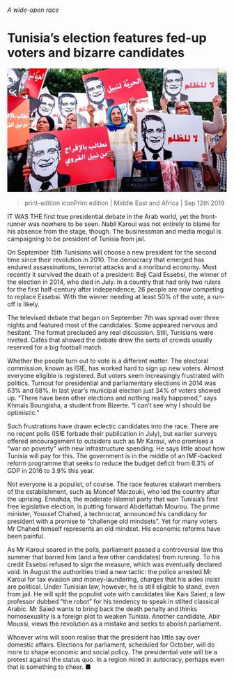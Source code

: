 ###### A wide-open race

# Tunisia’s election features fed-up voters and bizarre candidates 

![image](images/20190914_MAP004_0.jpg) 

> print-edition iconPrint edition | Middle East and Africa | Sep 12th 2019 

IT WAS THE first true presidential debate in the Arab world, yet the front-runner was nowhere to be seen. Nabil Karoui was not entirely to blame for his absence from the stage, though. The businessman and media mogul is campaigning to be president of Tunisia from jail. 

On September 15th Tunisians will choose a new president for the second time since their revolution in 2010. The democracy that emerged has endured assassinations, terrorist attacks and a moribund economy. Most recently it survived the death of a president: Beji Caid Essebsi, the winner of the election in 2014, who died in July. In a country that had only two rulers for the first half-century after independence, 26 people are now competing to replace Essebsi. With the winner needing at least 50% of the vote, a run-off is likely. 

The televised debate that began on September 7th was spread over three nights and featured most of the candidates. Some appeared nervous and hesitant. The format precluded any real discussion. Still, Tunisians were riveted. Cafés that showed the debate drew the sorts of crowds usually reserved for a big football match. 

Whether the people turn out to vote is a different matter. The electoral commission, known as ISIE, has worked hard to sign up new voters. Almost everyone eligible is registered. But voters seem increasingly frustrated with politics. Turnout for presidential and parliamentary elections in 2014 was 63% and 68%. In last year’s municipal election just 34% of voters showed up. “There have been other elections and nothing really happened,” says Khmais Boungisha, a student from Bizerte. “I can’t see why I should be optimistic.” 

Such frustrations have drawn eclectic candidates into the race. There are no recent polls (ISIE forbade their publication in July), but earlier surveys offered encouragement to outsiders such as Mr Karoui, who promises a “war on poverty” with new infrastructure spending. He says little about how Tunisia will pay for this. The government is in the middle of an IMF-backed reform programme that seeks to reduce the budget deficit from 6.3% of GDP in 2016 to 3.9% this year. 

Not everyone is a populist, of course. The race features stalwart members of the establishment, such as Moncef Marzouki, who led the country after the uprising. Ennahda, the moderate Islamist party that won Tunisia’s first free legislative election, is putting forward Abdelfattah Mourou. The prime minister, Youssef Chahed, a technocrat, announced his candidacy for president with a promise to “challenge old mindsets”. Yet for many voters Mr Chahed himself represents an old mindset. His economic reforms have been painful. 

As Mr Karoui soared in the polls, parliament passed a controversial law this summer that barred him (and a few other candidates) from running. To his credit Essebsi refused to sign the measure, which was eventually declared void. In August the authorities tried a new tactic: the police arrested Mr Karoui for tax evasion and money-laundering, charges that his aides insist are political. Under Tunisian law, however, he is still eligible to stand, even from jail. He will split the populist vote with candidates like Kais Saied, a law professor dubbed “the robot” for his tendency to speak in stilted classical Arabic. Mr Saied wants to bring back the death penalty and thinks homosexuality is a foreign plot to weaken Tunisia. Another candidate, Abir Moussi, views the revolution as a mistake and seeks to abolish parliament. 

Whoever wins will soon realise that the president has little say over domestic affairs. Elections for parliament, scheduled for October, will do more to shape economic and social policy. The presidential vote will be a protest against the status quo. In a region mired in autocracy, perhaps even that is something to cheer. ■ 

